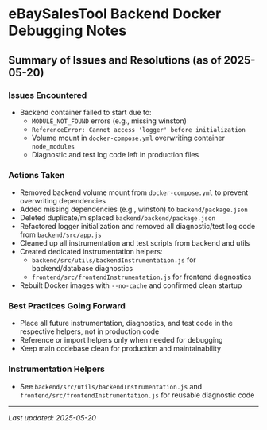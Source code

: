# eBaySalesTool Backend Docker Debugging Notes

## Summary of Issues and Resolutions (as of 2025-05-20)

### Issues Encountered
- Backend container failed to start due to:
  - `MODULE_NOT_FOUND` errors (e.g., missing winston)
  - `ReferenceError: Cannot access 'logger' before initialization`
  - Volume mount in `docker-compose.yml` overwriting container `node_modules`
  - Diagnostic and test log code left in production files

### Actions Taken
- Removed backend volume mount from `docker-compose.yml` to prevent overwriting dependencies
- Added missing dependencies (e.g., winston) to `backend/package.json`
- Deleted duplicate/misplaced `backend/backend/package.json`
- Refactored logger initialization and removed all diagnostic/test log code from `backend/src/app.js`
- Cleaned up all instrumentation and test scripts from backend and utils
- Created dedicated instrumentation helpers:
  - `backend/src/utils/backendInstrumentation.js` for backend/database diagnostics
  - `frontend/src/frontendInstrumentation.js` for frontend diagnostics
- Rebuilt Docker images with `--no-cache` and confirmed clean startup

### Best Practices Going Forward
- Place all future instrumentation, diagnostics, and test code in the respective helpers, not in production code
- Reference or import helpers only when needed for debugging
- Keep main codebase clean for production and maintainability

### Instrumentation Helpers
- See `backend/src/utils/backendInstrumentation.js` and `frontend/src/frontendInstrumentation.js` for reusable diagnostic code

---
_Last updated: 2025-05-20_

